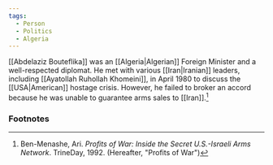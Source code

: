 ```yaml
---
tags:
  - Person
  - Politics
  - Algeria
---
```

[[Abdelaziz Bouteflika]] was an [[Algeria|Algerian]] Foreign Minister and a well-respected diplomat. He met with various [[Iran|Iranian]] leaders, including [[Ayatollah Ruhollah Khomeini]], in April 1980 to discuss the [[USA|American]] hostage crisis. However, he failed to broker an accord because he was unable to guarantee arms sales to [[Iran]].[^1]

### Footnotes
[^1]: Ben-Menashe, Ari. *Profits of War: Inside the Secret U.S.-Israeli Arms Network*. TrineDay, 1992. (Hereafter, "Profits of War")
